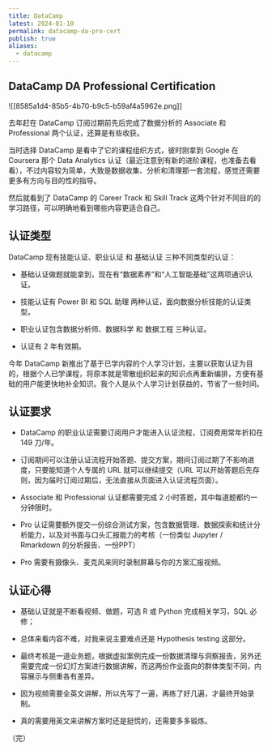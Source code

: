 ```yaml
---
title: DataCamp
latest: 2024-01-10
permalink: datacamp-da-pro-cert
publish: true
aliases:
  - datacamp
---
```

## DataCamp DA Professional Certification

![[8585a1d4-85b5-4b70-b9c5-b59af4a5962e.png]]

去年赶在 DataCamp 订阅过期前先后完成了数据分析的 Associate 和 Professional 两个认证，还算是有些收获。

当时选择 DataCamp 是看中了它的课程组织方式，彼时刚拿到 Google 在 Coursera 那个 Data Analytics 认证（最近注意到有新的进阶课程，也准备去看看），不过内容较为简单，大致是数据收集、分析和清理那一套流程，感觉还需要更多有方向与目的性的指导。

然后就看到了 DataCamp 的 Career Track 和 Skill Track 这两个针对不同目的的学习路径，可以明确地看到哪些内容更适合自己。

## 认证类型

DataCamp 现有技能认证、职业认证 和 基础认证 三种不同类型的认证：

- 基础认证做题就能拿到，现在有“数据素养”和“人工智能基础”这两项通识认证。

- 技能认证有 Power BI 和 SQL 助理 两种认证，面向数据分析技能的认证类型。

- 职业认证包含数据分析师、数据科学 和 数据工程 三种认证。

- 认证有 2 年有效期。

今年 DataCamp 新推出了基于已学内容的个人学习计划，主要以获取认证为目的，根据个人已学课程，将原本就是零散组织起来的知识点再重新编排，方便有基础的用户能更快地补全知识。我个人是从个人学习计划获益的，节省了一些时间。

## 认证要求

- DataCamp 的职业认证需要订阅用户才能进入认证流程，订阅费用常年折扣在 149 刀/年。

- 订阅期间可以注册认证流程开始答题、提交方案，期间订阅过期了不影响进度，只要能知道个人专属的 URL 就可以继续提交（URL 可以开始答题后先存则，因为届时订阅过期后，无法直接从页面进入认证流程页面）。

- Associate 和 Professional 认证都需要完成 2 小时答题，其中每道题都约一分钟限时。

- Pro 认证需要额外提交一份综合测试方案，包含数据管理、数据探索和统计分析能力，以及对书面与口头汇报能力的考核（一份类似 Jupyter / Rmarkdown 的分析报告、一份PPT）

- Pro 需要有摄像头、麦克风来同时录制屏幕与你的方案汇报视频。

## 认证心得

- 基础认证就是不断看视频、做题，可选 R 或 Python 完成相关学习，SQL 必修；

- 总体来看内容不难，对我来说主要难点还是 Hypothesis testing 这部分。

- 最终考核是一道业务题，根据虚拟案例完成一份数据清理与洞察报告，另外还需要完成一份幻灯方案进行数据讲解，而这两份作业面向的群体类型不同，内容展示与侧重各有差异。

- 因为视频需要全英文讲解，所以先写了一遍，再练了好几遍，才最终开始录制。

- 真的需要用英文来讲解方案时还是挺慌的，还需要多多锻炼。

（完）